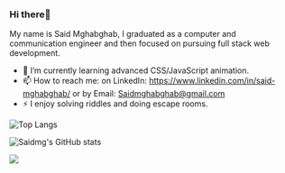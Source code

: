 ### Hi there👋

My name is Said Mghabghab, I graduated as a computer and communication engineer and then focused on pursuing full stack web development.
- 🌱 I’m currently learning advanced CSS/JavaScript animation.
- 📫 How to reach me: on LinkedIn: https://www.linkedin.com/in/said-mghabghab/ or by Email: Saidmghabghab@gmail.com
- ⚡ I enjoy solving riddles and doing escape rooms.


![Top Langs](https://github-readme-stats.vercel.app/api/top-langs/?username=saidmg&theme=tokyonight)

 
![Saidmg's GitHub stats](https://github-readme-stats.vercel.app/api?username=saidmg&theme=default&show_icons=true)

![](https://visitor-badge.laobi.icu/badge?page_id=saidmg.saidmg)


<!--
**saidmg/saidmg** is a ✨ _special_ ✨ repository because its `README.md` (this file) appears on your GitHub profile.

Here are some ideas to get you started:

- 🔭 I’m currently working on ...
- 🌱 I’m currently learning ...
- 👯 I’m looking to collaborate on ...
- 🤔 I’m looking for help with ...
- 💬 Ask me about ...
- 📫 How to reach me: ...
- 😄 Pronouns: ...
- ⚡ Fun fact: ...
-->
